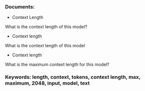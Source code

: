 ### Documents:
- Context Length

What is the context length of this model?
- Context length

What is the context length of this model
- Context length

What is the maximum context length for this model?
### Keywords: length, context, tokens, context length, max, maximum, 2048, input, model, text